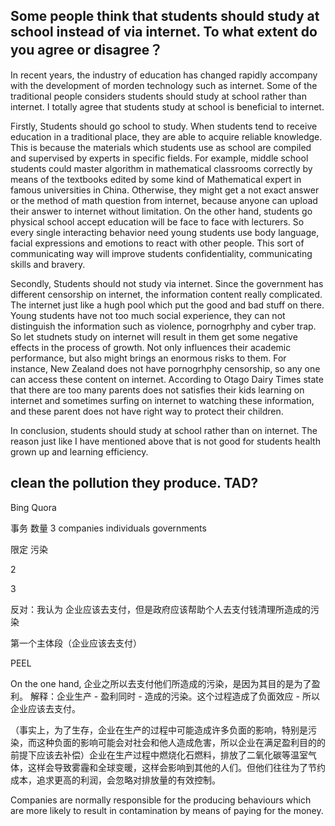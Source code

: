 ## Some people think that students should study at school instead of via internet. To what extent do you agree or disagree？

In recent years, the industry of education has changed rapidly accompany with the development of morden technology such as internet. Some of the traditional people considers students should study at school rather than internet. I totally agree that students study at school is beneficial to internet.

Firstly, Students should go school to study. When students tend to receive education in a traditional place, they are able to acquire reliable knowledge. This is because the materials which students use as school are compiled and supervised by experts in specific fields. For example, middle school students could master algorithm in mathematical classrooms correctly by means of the textbooks edited by some kind of Mathematical expert in famous universities in China. Otherwise, they might get a not exact answer or the method of math question from internet, because anyone can upload their answer to internet without limitation. On the other hand, students go physical school accept education will be face to face with lecturers. So every single interacting behavior need young students use body language, facial expressions and emotions to react with other people. This sort of communicating way will improve students confidentiality, communicating skills and bravery.

Secondly, Students should not study via internet. Since the government has different censorship on internet, the information content really complicated. The internet just like a hugh pool which put the good and bad stuff on there. Young students have not too much social experience, they can not distinguish the information such as violence, pornogrhphy and cyber trap. So let studnets study on internet will result in them get some negative effects in the process of growth. Not only influences their academic performance, but also might brings an enormous risks to them. For instance, New Zealand does not have pornogrhphy censorship, so any one can access these content on internet. According to Otago Dairy Times state that there are too many parents does not satisfies their kids learning on internet and sometimes surfing on internet to watching these information, and these parent does not have right way to protect their children.

In conclusion, students should study at school rather than on internet. The reason just like I have mentioned above that is not good for students health grown up and learning efficiency.


## clean the pollution they produce. TAD?

Bing   Quora

事务 数量 3  companies individuals governments

限定 污染

2

3

反对：我认为 企业应该去支付，但是政府应该帮助个人去支付钱清理所造成的污染

第一个主体段（企业应该去支付）

PEEL

On the one hand, 企业之所以去支付他们所造成的污染，是因为其目的是为了盈利。
解释：企业生产 - 盈利同时 - 造成的污染。这个过程造成了负面效应 - 所以企业应该去支付。

（事实上，为了生存，企业在生产的过程中可能造成许多负面的影响，特别是污染，而这种负面的影响可能会对社会和他人造成危害，所以企业在满足盈利目的的前提下应该去补偿）企业在生产过程中燃烧化石燃料，排放了二氧化碳等温室气体，这样会导致雾霾和全球变暖，这样会影响到其他的人们。但他们往往为了节约成本，追求更高的利润，会忽略对排放量的有效控制。

Companies are normally responsible for the producing behaviours which are more likely to result in contamination by means of paying for the money.

